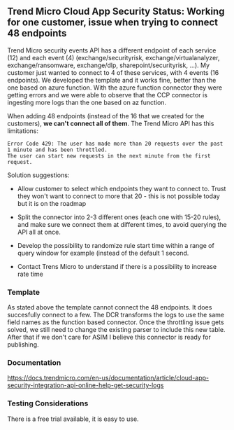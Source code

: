 <h2>Trend Micro Cloud App Security Status: Working for one customer, issue when trying to connect 48 endpoints</h2>

Trend Micro security events API has a different endpoint of each service (12) and each event (4) (exchange/securityrisk, exchange/virtualanalyzer, exchange/ransomware, exchange/dlp, sharepoint/securityrisk, ...). 
My customer just wanted to connect to 4 of these services, with 4 events (16 endpoints). We developed the template and it works fine, better than the one based on azure function. 
With the azure function connector they were getting errors and we were able to observe that the CCP connector is ingesting more logs than the one based on az function.

When adding 48 endpoints (instead of the 16 that we created for the customers), **we can't connect all of them**. The Trend Micro API has this limitations:

    Error Code 429: The user has made more than 20 requests over the past 1 minute and has been throttled. 
    The user can start new requests in the next minute from the first request.

Solution suggestions:

* Allow customer to select which endpoints they want to connect to. Trust they won't want to connect to more that 20 - this is not possible today but it is on the roadmap

* Split the connector into 2-3 different ones (each one with 15-20 rules), and make sure we connect them at different times, to avoid querying the API all at once.

* Develop the possibility to randomize rule start time within a range of query window for example (instead of the default 1 second.

* Contact Trens Micro to understand if there is a possibility to increase rate time


<h3>Template</h3>

As stated above the template cannot connect the 48 endpoints. It does succesfully connect to a few. The DCR transforms the logs to use the same field names as the function based connector. 
Once the throttling issue gets solved, we still need to change the existing parser to include this new table. After that if we don't care for ASIM I believe this connector is ready for publishing.

<h3>Documentation</h3>

https://docs.trendmicro.com/en-us/documentation/article/cloud-app-security-integration-api-online-help-get-security-logs

<h3>Testing Considerations</h3>

There is a free trial available, it is easy to use.
